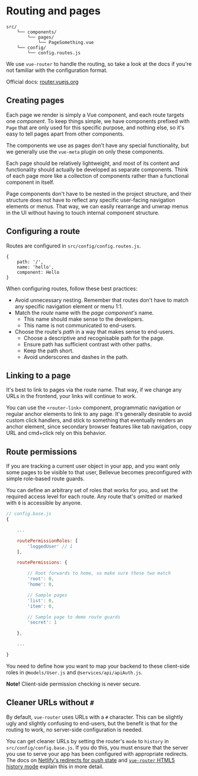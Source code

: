 
# Routing and pages

```
src/
	└── components/
		└── pages/
			└── PageSomething.vue
	└── config/
		└── config.routes.js
```

We use `vue-router` to handle the routing, so take a look at the docs if you're not familiar with the configuration format.

Official docs: [router.vuejs.org](https://router.vuejs.org/en/)

## Creating pages

Each page we render is simply a Vue component, and each route targets one _component_. To keep things simple, we have components prefixed with `Page` that are only used for this specific purpose, and nothing else, so it's easy to tell pages apart from other components.

The components we use as pages don't have any special functionality, but we generally use the `vue-meta` plugin on only these components.

Each page should be relatively lightweight, and most of its content and functionality should actually be developed as separate components. Think of each page more like a collection of components rather than a functional component in itself.

Page components don't have to be nested in the project structure, and their structure does not have to reflect any specific user-facing navigation elements or menus. That way, we can easily rearrange and unwrap menus in the UI without having to touch internal component structure.

## Configuring a route

Routes are configured in `src/config/config.routes.js`.

```
{
	path: '/',
	name: 'hello',
	component: Hello
}
```

When configuring routes, follow these best practices:

- Avoid unnecessary nesting. Remember that routes don't have to match any specific navigation element or menu 1:1.
- Match the _route_ name with the _page component's_ name.
	- This name should make sense to the developers.
	- This name is not communicated to end-users.
- Choose the route's _path_ in a way that makes sense to end-users.
	- Choose a descriptive and recognisable path for the page.
	- Ensure path has sufficient contrast with other paths.
	- Keep the path short.
	- Avoid underscores and dashes in the path.

## Linking to a page

It's best to link to pages via the route name. That way, if we change any URLs in the frontend, your links will continue to work.

You can use the `<router-link>` component, programmatic navigation or regular anchor elements to link to any page. It's generally desirable to avoid custom click handlers, and stick to something that eventually renders an anchor element, since secondary browser features like tab navigation, copy URL and cmd+click rely on this behavior.

## Route permissions

If you are tracking a current user object in your app, and you want only some pages to be visible to that user, Bellevue becomes preconfigured with simple role-based route guards.

You can define an arbitrary set of roles that works for you, and set the required access level for each route. Any route that's omitted or marked with `0` is accessible by anyone.

```js
// config.base.js
{

	...

	routePermissionRoles: [
		'loggedUser' // 1
	],

	routePermissions: {

		// Root forwards to home, so make sure these two match
		'root': 0,
		'home': 0,

		// Sample pages
		'list': 0,
		'item': 0,

		// Sample page to demo route guards
		'secret': 1

	},

	...

}
```

You need to define how you want to map your backend to these client-side roles in `@models/User.js` and `@services/api/apiAuth.js`.

**Note!** Client-side permission checking is never secure.

## Cleaner URLs without `#`

By default, `vue-router` uses URLs with a `#` character. This can be slightly ugly and slightly confusing to end-users, but the benefit is that for the routing to work, no server-side configuration is needed.

You can get cleaner URLs by setting the router's `mode` to `history` in `src/config/config.base.js`. If you do this, you must ensure that the server you use to serve your app has been configured with appropriate redirects. The docs on [Netlify's redirects for push state](https://www.netlify.com/docs/redirects/#history-pushstate-and-single-page-apps) and [`vue-router` HTML5 history mode](https://router.vuejs.org/en/essentials/history-mode.html) explain this in more detail.

